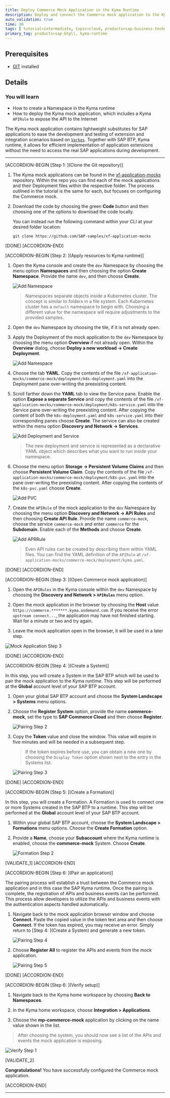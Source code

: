 ```yaml
---
title: Deploy Commerce Mock Application in the Kyma Runtime
description: Deploy and connect the Commerce mock application to the Kyma runtime.
auto_validation: true
time: 30
tags: [ tutorial>intermediate, topic>cloud, products>sap-business-technology-platform]
primary_tag: products>sap-btp\\, kyma-runtime
---
```


## Prerequisites
  - [GIT](https://git-scm.com/downloads) installed 

## Details
### You will learn
  - How to create a Namespace in the Kyma runtime
  - How to deploy the Kyma mock application, which includes a Kyma `APIRule` to expose the API to the Internet

The Kyma mock application contains lightweight substitutes for SAP applications to ease the development and testing of extension and integration scenarios based on [`Varkes`](https://github.com/kyma-incubator/varkes). Together with SAP BTP, Kyma runtime, it allows for efficient implementation of application extensions without the need to access the real SAP applications during development.

---

[ACCORDION-BEGIN [Step 1: ](Clone the Git repository)]

1. The Kyma mock applications can be found in the [xf-application-mocks](https://github.com/SAP-samples/xf-application-mocks) repository. Within the repo you can find each of the mock applications and their Deployment files within the respective folder. The process outlined in the tutorial is the same for each, but focuses on configuring the Commerce mock.

2. Download the code by choosing the green **Code** button and then choosing one of the options to download the code locally.

    You can instead run the following command within your CLI at your desired folder location:

    ```Shell/Bash
    git clone https://github.com/SAP-samples/xf-application-mocks
    ```

[DONE]
[ACCORDION-END]

[ACCORDION-BEGIN [Step 2: ](Apply resources to Kyma runtime)]

1. Open the Kyma console and create the `dev` Namespace by choosing the menu option **Namespaces** and then choosing the option **Create Namespace**. Provide the name `dev`, and then choose **Create**.

    ![Add Namespace](add-ns.png)

    > Namespaces separate objects inside a Kubernetes cluster. The concept is similar to folders in a file system. Each Kubernetes cluster has a `default` namespace to begin with. Choosing a different value for the namespace will require adjustments to the provided samples.

2. Open the `dev` Namespace by choosing the tile, if it is not already open.

3. Apply the Deployment of the mock application to the `dev` Namespace by choosing the menu option **Overview** if not already open. Within the **Overview** dialog, choose **Deploy a new workload -> Create Deployment**.

    ![Add Namespace](deploy-workload1.png)

4. Choose the tab **YAML**.  Copy the contents of the file `/xf-application-mocks/commerce-mock/deployment/k8s-deployment.yaml` into the Deployment pane over-writing the preexisting content.

5. Scroll farther down the **YAML** tab to view the Service pane. Enable the option **Expose a separate Service** and copy the contents of the file `/xf-application-mocks/commerce-mock/deployment/k8s-service.yaml` into the Service pane over-writing the preexisting content.  After copying the content of both the `k8s-deployment.yaml` and `k8s-service.yaml` into their corresponding panes choose **Create**. The service can also be created within the menu option **Discovery and Network -> Services**.

    ![Add Deployment and Service](deploy-workload2.png)

    > The new deployment and service is represented as a declarative YAML object which describes what you want to run inside your namespace.


6. Choose the menu option **Storage -> Persistent Volume Claims** and then choose **Persistent Volume Claim**. Copy the contents of the file `/xf-application-mocks/commerce-mock/deployment/k8s-pvc.yaml` into the pane over-writing the preexisting content. After copying the contents of the `k8s-pvc.yaml` choose **Create**.

    ![Add PVC](create-pvc.png)

7. Create the `APIRule` of the mock application to the `dev` Namespace by choosing the menu option **Discovery and Network -> API Rules** and then choosing **Create API Rule**. Provide the name `commerce-mock`, choose the service `commerce-mock` and enter `commerce` for the **Subdomain**. Enable each of the **Methods** and choose **Create**.

    ![Add APRRule](apirule.png)

    > Even API rules can be created by describing them within YAML files. You can find the YAML definition of the `APIRule` at `/xf-application-mocks/commerce-mock/deployment/kyma.yaml`.

[DONE]
[ACCORDION-END]


[ACCORDION-BEGIN [Step 3: ](Open Commerce mock application)]

1. Open the `APIRules` in the Kyma console within the `dev` Namespace by choosing the **Discovery and Network > `APIRules`** menu option.

2. Open the mock application in the browser by choosing the **Host** value `https://commerce.*******.kyma.ondemand.com`. If you receive the error `upstream connect...`, the application may have not finished starting. Wait for a minute or two and try again.

3. Leave the mock application open in the browser, it will be used in a later step.

  ![Mock Application Step 3](mock-app.png)

[DONE]
[ACCORDION-END]

[ACCORDION-BEGIN [Step 4: ](Create a System)]

In this step, you will create a System in the SAP BTP which will be used to pair the mock application to the Kyma runtime. This step will be performed at the **Global** account level of your SAP BTP account.

1. Open your global SAP BTP account and choose the **System Landscape > Systems** menu options.

2. Choose the **Register System** option, provide the name **commerce-mock**, set the type to **SAP Commerce Cloud** and then choose **Register**.

    ![Pairing Step 2](pair1.png)

3. Copy the **Token** value and close the window. This value will expire in five minutes and will be needed in a subsequent step.

    > If the token expires before use, you can obtain a new one by choosing the `Display Token` option shown next to the entry in the Systems list.

    ![Pairing Step 3](pair2.png)


[DONE]
[ACCORDION-END]

[ACCORDION-BEGIN [Step 5: ](Create a Formation)]

In this step, you will create a Formation. A Formation is used to connect one or more Systems created in the SAP BTP to a runtime. This step will be performed at the **Global** account level of your SAP BTP account.

1. Within your global SAP BTP account, choose the **System Landscape > Formations** menu options. Choose the **Create Formation** option.

2. Provide a **Name**, choose your **Subaccount** where the Kyma runtime is enabled, choose the **commerce-mock** System. Choose **Create**.

    ![Formation Step 2](formation1.png)

[VALIDATE_1]
[ACCORDION-END]

[ACCORDION-BEGIN [Step 6: ](Pair an application)]

The pairing process will establish a trust between the Commerce mock application and in this case the SAP Kyma runtime. Once the pairing is complete, the registration of APIs and business events can be performed. This process allow developers to utilize the APIs and business events with the authentication aspects handled automatically.

1. Navigate back to the mock application browser window and choose **Connect**. Paste the copied value in the token text area and then choose **Connect**. If the token has expired, you may receive an error. Simply return to [Step 4: ](Create a System) and generate a new token.

    ![Pairing Step 4](pair3.png)

2. Choose **Register All** to register the APIs and events from the mock application.

    ![Pairing Step 5](pair4.png)

[DONE]
[ACCORDION-END]


[ACCORDION-BEGIN [Step 6: ](Verify setup)]

1. Navigate back to the Kyma home workspace by choosing **Back to Namespaces**.

2. In the Kyma home workspace, choose **Integration > Applications**.

3. Choose the **mp-commerce-mock** application by clicking on the name value shown in the list.

> After choosing the system, you should now see a list of the APIs and events the mock application is exposing.

  ![Verify Step 1](verify1.png)

[VALIDATE_2]

**Congratulations!** You have successfully configured the Commerce mock application.

[ACCORDION-END]

---

